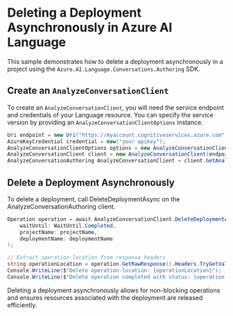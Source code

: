 # Deleting a Deployment Asynchronously in Azure AI Language

This sample demonstrates how to delete a deployment asynchronously in a project using the `Azure.AI.Language.Conversations.Authoring` SDK.

## Create an `AnalyzeConversationClient`

To create an `AnalyzeConversationClient`, you will need the service endpoint and credentials of your Language resource. You can specify the service version by providing an `AnalyzeConversationClientOptions` instance.

```C# Snippet:CreateAnalyzeConversationClientForSpecificApiVersion
Uri endpoint = new Uri("https://myaccount.cognitiveservices.azure.com");
AzureKeyCredential credential = new("your apikey");
AnalyzeConversationClientOptions options = new AnalyzeConversationClientOptions(AnalyzeConversationClientOptions.ServiceVersion.V2024_11_15_Preview);
AnalyzeConversationClient client = new AnalyzeConversationClient(endpoint, credential, options);
AnalyzeConversationAuthoring AnalyzeConversationClient = client.GetAnalyzeConversationAnalyzeConversationClient();
```

## Delete a Deployment Asynchronously

To delete a deployment, call DeleteDeploymentAsync on the AnalyzeConversationAuthoring client.

```C# Snippet:Sample13_ConversationsAuthoring_DeleteDeploymentAsync
Operation operation = await AnalyzeConversationClient.DeleteDeploymentAsync(
    waitUntil: WaitUntil.Completed,
    projectName: projectName,
    deploymentName: deploymentName
);

// Extract operation-location from response headers
string operationLocation = operation.GetRawResponse().Headers.TryGetValue("operation-location", out var location) ? location : "Not found";
Console.WriteLine($"Delete operation-location: {operationLocation}");
Console.WriteLine($"Delete operation completed with status: {operation.GetRawResponse().Status}");
```

Deleting a deployment asynchronously allows for non-blocking operations and ensures resources associated with the deployment are released efficiently.
